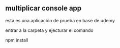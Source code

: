 ## multiplicar console app

esta es una aplicación de prueba en base  de udemy

entrar a la carpeta y ejecturar el comando

npm install